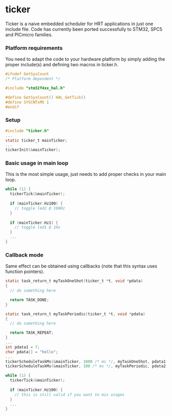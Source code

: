 # ticker
Ticker is a naive embedded scheduler for HRT applications in just one include file. Code has currently been ported successfully to STM32, SPC5 and PICmicro families.

### Platform requirements
You need to adapt the code to your hardware platform by simply adding the proper include(s) and defining two macros in ticker.h.
```C
#ifndef GetSysCount
/* Platform dependent */

#include "stm32f4xx_hal.h"

#define GetSysCount() HAL_GetTick()
#define SYSCNTxMS 1
#endif
```

### Setup
```C
#include "ticker.h"
...
static ticker_t mainTicker;
...
tickerInit(&mainTicker);
```
### Basic usage in main loop
This is the most simple usage, just needs to add proper checks in your main loop.
```C
while (1) {
  tickerTick(&mainTicker);
  
  if (mainTicker.Hz100) {
    // toggle led2 @ 100Hz
  }
  
  if (mainTicker.Hz1) {
    // toggle led1 @ 1Hz
  }
  ...
}
```
### Callback mode
Same effect can be obtained using callbacks (note that this syntax uses function pointers).
```C
static task_return_t myTaskOneShot(ticker_t *t, void *pdata)
{
  // do something here

  return TASK_DONE;
}

static task_return_t myTaskPeriodic(ticker_t *t, void *pdata)
{
  // do something here

  return TASK_REPEAT;
}
...
int pdata1 = 7;
char pdata[] = "hello";
...
tickerScheduleTaskMs(&mainTicker, 1000 /* ms */, myTaskOneShot, pdata1, TASK_FLAG_NONE);
tickerScheduleTaskMs(&mainTicker, 100 /* ms */, myTaskPeriodic, pdata2, TASK_FLAG_PERIODIC);

while (1) {
  tickerTick(&mainTicker);
  
  if (mainTicker.Hz100) {
    // this is still valid if you want to mix usages
  }
  ...
}
```
